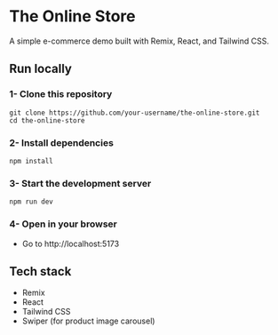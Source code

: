 # The Online Store

A simple e-commerce demo built with Remix, React, and Tailwind CSS.

## Run locally

### 1- Clone this repository

```
git clone https://github.com/your-username/the-online-store.git
cd the-online-store
```

### 2- Install dependencies

```
npm install
```

### 3- Start the development server
```
npm run dev
```

### 4-  Open in your browser

* Go to  http://localhost:5173

## Tech stack

* Remix
* React
* Tailwind CSS
* Swiper (for product image carousel)
